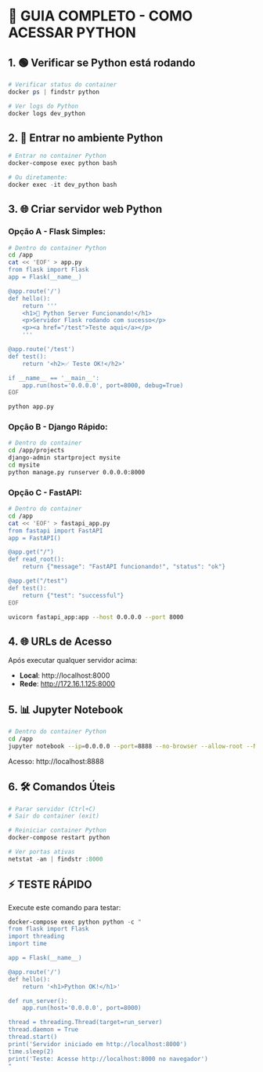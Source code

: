 # 🐍 GUIA COMPLETO - COMO ACESSAR PYTHON

## 1. 🟢 Verificar se Python está rodando

```powershell
# Verificar status do container
docker ps | findstr python

# Ver logs do Python
docker logs dev_python
```

## 2. 🚀 Entrar no ambiente Python

```powershell
# Entrar no container Python
docker-compose exec python bash

# Ou diretamente:
docker exec -it dev_python bash
```

## 3. 🌐 Criar servidor web Python

### Opção A - Flask Simples:
```bash
# Dentro do container Python
cd /app
cat << 'EOF' > app.py
from flask import Flask
app = Flask(__name__)

@app.route('/')
def hello():
    return '''
    <h1>🐍 Python Server Funcionando!</h1>
    <p>Servidor Flask rodando com sucesso</p>
    <p><a href="/test">Teste aqui</a></p>
    '''

@app.route('/test')
def test():
    return '<h2>✅ Teste OK!</h2>'

if __name__ == '__main__':
    app.run(host='0.0.0.0', port=8000, debug=True)
EOF

python app.py
```

### Opção B - Django Rápido:
```bash
# Dentro do container
cd /app/projects
django-admin startproject mysite
cd mysite
python manage.py runserver 0.0.0.0:8000
```

### Opção C - FastAPI:
```bash
# Dentro do container
cd /app
cat << 'EOF' > fastapi_app.py
from fastapi import FastAPI
app = FastAPI()

@app.get("/")
def read_root():
    return {"message": "FastAPI funcionando!", "status": "ok"}

@app.get("/test")
def test():
    return {"test": "successful"}
EOF

uvicorn fastapi_app:app --host 0.0.0.0 --port 8000
```

## 4. 🌐 URLs de Acesso

Após executar qualquer servidor acima:
- **Local**: http://localhost:8000
- **Rede**: http://172.16.1.125:8000

## 5. 📊 Jupyter Notebook

```bash
# Dentro do container Python
cd /app
jupyter notebook --ip=0.0.0.0 --port=8888 --no-browser --allow-root --NotebookApp.token=''
```

Acesso: http://localhost:8888

## 6. 🛠️ Comandos Úteis

```powershell
# Parar servidor (Ctrl+C)
# Sair do container (exit)

# Reiniciar container Python
docker-compose restart python

# Ver portas ativas
netstat -an | findstr :8000
```

## ⚡ TESTE RÁPIDO

Execute este comando para testar:

```powershell
docker-compose exec python python -c "
from flask import Flask
import threading
import time

app = Flask(__name__)

@app.route('/')
def hello():
    return '<h1>Python OK!</h1>'

def run_server():
    app.run(host='0.0.0.0', port=8000)

thread = threading.Thread(target=run_server)
thread.daemon = True
thread.start()
print('Servidor iniciado em http://localhost:8000')
time.sleep(2)
print('Teste: Acesse http://localhost:8000 no navegador')
"
```
